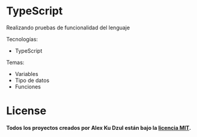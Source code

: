 # TypeScript
Realizando pruebas de funcionalidad del lenguaje

Tecnologías:
- TypeScript

Temas:
- Variables
- Tipo de datos
- Funciones

# License

#### Todos los proyectos creados por Alex Ku Dzul están bajo la [licencia MIT](https://opensource.org/licenses/MIT).